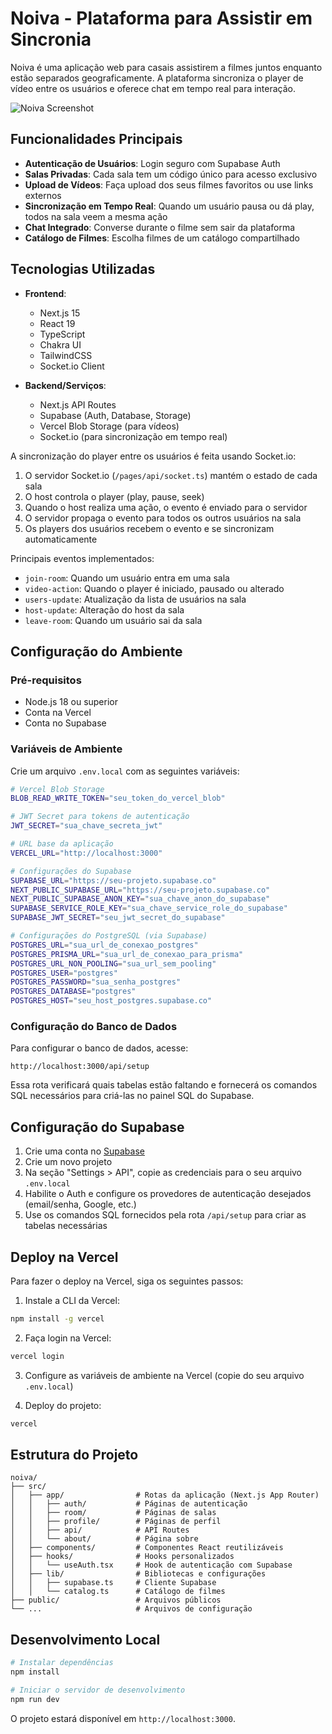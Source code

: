 # Noiva - Plataforma para Assistir em Sincronia

Noiva é uma aplicação web para casais assistirem a filmes juntos enquanto estão separados geograficamente. A plataforma sincroniza o player de vídeo entre os usuários e oferece chat em tempo real para interação.

![Noiva Screenshot](screenshot.png)

## Funcionalidades Principais

- **Autenticação de Usuários**: Login seguro com Supabase Auth
- **Salas Privadas**: Cada sala tem um código único para acesso exclusivo
- **Upload de Vídeos**: Faça upload dos seus filmes favoritos ou use links externos
- **Sincronização em Tempo Real**: Quando um usuário pausa ou dá play, todos na sala veem a mesma ação
- **Chat Integrado**: Converse durante o filme sem sair da plataforma
- **Catálogo de Filmes**: Escolha filmes de um catálogo compartilhado

## Tecnologias Utilizadas

- **Frontend**:
  - Next.js 15
  - React 19
  - TypeScript
  - Chakra UI
  - TailwindCSS
  - Socket.io Client

- **Backend/Serviços**:
  - Next.js API Routes
  - Supabase (Auth, Database, Storage)
  - Vercel Blob Storage (para vídeos)
  - Socket.io (para sincronização em tempo real)

A sincronização do player entre os usuários é feita usando Socket.io:

1. O servidor Socket.io (`/pages/api/socket.ts`) mantém o estado de cada sala
2. O host controla o player (play, pause, seek)
3. Quando o host realiza uma ação, o evento é enviado para o servidor
4. O servidor propaga o evento para todos os outros usuários na sala
5. Os players dos usuários recebem o evento e se sincronizam automaticamente

Principais eventos implementados:
- `join-room`: Quando um usuário entra em uma sala
- `video-action`: Quando o player é iniciado, pausado ou alterado
- `users-update`: Atualização da lista de usuários na sala
- `host-update`: Alteração do host da sala
- `leave-room`: Quando um usuário sai da sala

## Configuração do Ambiente

### Pré-requisitos

- Node.js 18 ou superior
- Conta na Vercel
- Conta no Supabase

### Variáveis de Ambiente

Crie um arquivo `.env.local` com as seguintes variáveis:

```bash
# Vercel Blob Storage
BLOB_READ_WRITE_TOKEN="seu_token_do_vercel_blob"

# JWT Secret para tokens de autenticação
JWT_SECRET="sua_chave_secreta_jwt"

# URL base da aplicação
VERCEL_URL="http://localhost:3000"

# Configurações do Supabase
SUPABASE_URL="https://seu-projeto.supabase.co"
NEXT_PUBLIC_SUPABASE_URL="https://seu-projeto.supabase.co"
NEXT_PUBLIC_SUPABASE_ANON_KEY="sua_chave_anon_do_supabase"
SUPABASE_SERVICE_ROLE_KEY="sua_chave_service_role_do_supabase"
SUPABASE_JWT_SECRET="seu_jwt_secret_do_supabase"

# Configurações do PostgreSQL (via Supabase)
POSTGRES_URL="sua_url_de_conexao_postgres"
POSTGRES_PRISMA_URL="sua_url_de_conexao_para_prisma"
POSTGRES_URL_NON_POOLING="sua_url_sem_pooling"
POSTGRES_USER="postgres"
POSTGRES_PASSWORD="sua_senha_postgres"
POSTGRES_DATABASE="postgres"
POSTGRES_HOST="seu_host_postgres.supabase.co"
```

### Configuração do Banco de Dados

Para configurar o banco de dados, acesse:

```
http://localhost:3000/api/setup
```

Essa rota verificará quais tabelas estão faltando e fornecerá os comandos SQL necessários para criá-las no painel SQL do Supabase.

## Configuração do Supabase

1. Crie uma conta no [Supabase](https://supabase.com)
2. Crie um novo projeto
3. Na seção "Settings > API", copie as credenciais para o seu arquivo `.env.local`
4. Habilite o Auth e configure os provedores de autenticação desejados (email/senha, Google, etc.)
5. Use os comandos SQL fornecidos pela rota `/api/setup` para criar as tabelas necessárias

## Deploy na Vercel

Para fazer o deploy na Vercel, siga os seguintes passos:

1. Instale a CLI da Vercel:
```bash
npm install -g vercel
```

2. Faça login na Vercel:
```bash
vercel login
```

3. Configure as variáveis de ambiente na Vercel (copie do seu arquivo `.env.local`)

4. Deploy do projeto:
```bash
vercel
```

## Estrutura do Projeto

```
noiva/
├── src/
│   ├── app/                # Rotas da aplicação (Next.js App Router)
│   │   ├── auth/           # Páginas de autenticação
│   │   ├── room/           # Páginas de salas
│   │   ├── profile/        # Páginas de perfil
│   │   ├── api/            # API Routes
│   │   └── about/          # Página sobre
│   ├── components/         # Componentes React reutilizáveis
│   ├── hooks/              # Hooks personalizados
│   │   └── useAuth.tsx     # Hook de autenticação com Supabase
│   ├── lib/                # Bibliotecas e configurações
│   │   ├── supabase.ts     # Cliente Supabase
│   │   └── catalog.ts      # Catálogo de filmes
├── public/                 # Arquivos públicos
└── ...                     # Arquivos de configuração
```

## Desenvolvimento Local

```bash
# Instalar dependências
npm install

# Iniciar o servidor de desenvolvimento
npm run dev
```

O projeto estará disponível em `http://localhost:3000`.
